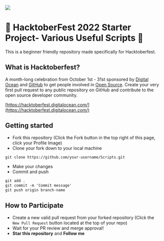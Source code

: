 <img src="https://hacktoberfest.com/_next/static/media/opengraph.da6e44c0.png">

# 🎃 HacktoberFest 2022 Starter Project- Various Useful Scripts 🎃

This is a beginner friendly repository made specifically for Hacktoberfest.

## What is Hacktoberfest?

A month-long celebration from October 1st - 31st sponsored by [Digital Ocean](https://hacktoberfest.digitalocean.com/) and [GitHub](https://github.com/blog/2433-celebrate-open-source-this-october-with-hacktoberfest) to get people involved in [Open Source](https://github.com/open-source). Create your very first pull request to any public repository on GitHub and contribute to the open source developer community.

[https://hacktoberfest.digitalocean.com/](https://hacktoberfest.digitalocean.com/)

## Getting started

- Fork this repository (Click the Fork button in the top right of this page, click your Profile Image)
- Clone your fork down to your local machine

```markdown
git clone https://github.com/your-username/Scripts.git
```

- Make your changes
- Commit and push

```markdown
git add .
git commit -m 'Commit message'
git push origin branch-name
```

## How to Participate

- Create a new valid pull request from your forked repository (Click the `New Pull Request` button located at the top of your repo)
- Wait for your PR review and merge approval!
- **Star this repository** and **Follow me**
